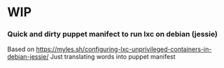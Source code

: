 # WIP

### Quick and dirty puppet manifect to run lxc on debian (jessie)

Based on https://myles.sh/configuring-lxc-unprivileged-containers-in-debian-jessie/
Just translating words into puppet manifest
